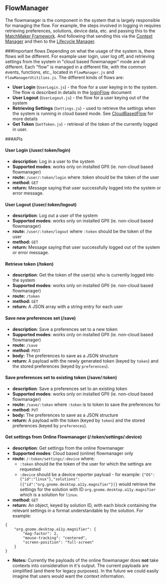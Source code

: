 ## FlowManager

The flowmanager is the component in the system that is largely responsible for managing the flow. For example, the steps involved in logging in requires retrieving preferences, solutions, device data, etc. and passing this to the [MatchMaker Framework](MatchMakerFramework.md). And following that sending this via the [Context Manager](ContextManager.md) and then to the [Lifecycle Manager](LifecycleManager.md).

###Important flows
Depending on what the usage of the system is, there flows will be different. For example user login, user log off, and retrieving settings from the system in "cloud based flowmanager" mode are all different. Each "flow" is managed in a different file, with the common events, functions, etc., located in `FlowManager.js` and `FlowManagerUtitilies.js`. The different kinds of flows are:
* **User Login** (`UserLogin.js`) - the flow for a user keying in to the system. The flow is described in details in the [loginFlow](LoginFlow.md) document
* **User Logout** (`UserLogout.js`) - the flow for a user keying out of the system
* **Retrieving Settings** (`Settings.js`) - used to retrieve the settings when the system is running in cloud based mode. See [CloudBasedFlow](CloudBasedFlow.md) for more details
* **Get Token** (`GetToken.js`) - retrieval of the token of the currently logged in user.


###APIs

#### User Login (/user/:token/login)
* **description**: Log in a user to the system
* **Supported modes**: works only on installed GPII (ie. non-cloud based flowmanager)
* **route:** `/user/:token/login` where :token should be the token of the user
* **method:** `GET`
* **return:** Message saying that user successfully logged into the system or error message.


#### User Logout (/user/:token/logout)
* **description**: Log out a user of the system
* **Supported modes**: works only on installed GPII (ie. non-cloud based flowmanager)
* **route:** `/user/:token/logout` where `:token` should be the token of the user
* **method:** `GET`
* **return:** Message saying that user successfully logged out of the system or error message.


#### Retrieve token (/token)
* **description**: Get the token of the user(s) who is currently logged into the system
* **Supported modes**: works only on installed GPII (ie. non-cloud based flowmanager)
* **route:** `/token`
* **method:** `GET`
* **return:** A JSON array with a string entry for each user


#### Save new preferences set (/save)
* **description**: Save a preferences set to a new token
* **Supported modes**: works only on installed GPII (ie. non-cloud based flowmanager)
* **route:** `/save`
* **method:** `POST`
* **body:** The preferences to save as a JSON structure
* **return:** A payload with the newly generated token (keyed by `token`) and the stored preferences (keyed by `preferences`).


#### Save preferences set to existing token (/save/:token)
* **description**: Save a preferences set to an existing token
* **Supported modes**: works only on installed GPII (ie. non-cloud based flowmanager)
* **route:** `/save/:token` where `:token` is to token to save the preferences for
* **method:** `PUT`
* **body:** The preferences to save as a JSON structure
* **return:** A payload with the token (keyed by `token`) and the stored preferences (keyed by `preferences`).


#### Get settings from Online Flowmanager (/:token/settings/:device)
* **description**: Get settings from the online flowmanager
* **Supported modes**: Cloud based (online) flowmanager only
* **route:** `/:token/settings/:device` where:
    - `:token` should be the token of the user for which the settings are requested
    - `:device` should be a device reporter payload - for example: `{"OS":{"id":"linux"},"solutions":[{"id":"org.gnome.desktop.a11y.magnifier"}]}` would retrieve the settings for the solution with ID `org.gnome.desktop.a11y.magnifier` which is a solution for `linux`.
* **method:** `GET`
* **return:** An object, keyed by solution ID, with each block containing the relevant settings in a format understandable by the solution. For example:
```
{
    "org.gnome.desktop.a11y.magnifier": {
        "mag-factor": 2,
        "mouse-tracking": "centered",
        "screen-position": "full-screen"
    }
}
```
* **Notes:** Currently the payloads of the online flowmanager does **not** take contexts into consideration in it's output. The current payloads are simplified (and there for legacy purposes). In the future we could easily imagine that users would want the context information.
